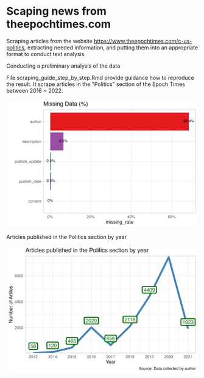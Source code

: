 
# Scaping news from theepochtimes.com

Scraping articles from the website https://www.theepochtimes.com/c-us-politics, extracting needed information, and putting them into an appropriate format to conduct text analysis. 

Conducting a preliminary analysis of the data

File scraping_guide_step_by_step.Rmd provide guidance how to reproduce the result. It scrape articles in the "Politics" section of the Epoch Times between 2016 ~ 2022.

![Missing data](output/missing_data.png)

Articles published in the Politics section by year

![Articles published in the Politics section by year](output/num_article.png)